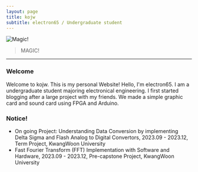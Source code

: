 ```yaml
---
layout: page
title: kojw
subtitle: electron65 / Undergraduate student
---
```


![Magic!](/assets/img/magic.gif)


> MAGIC!

---
### Welcome
Welcome to kojw. This is my personal Website! Hello, I'm electron65. I am a undergraduate student majoring electronical engineering. I first started blogging after a large project with my friends. We made a simple graphic card and sound card using FPGA and Arduino. 
### Notice!
* On going Project: Understanding Data Conversion by implementing Delta Sigma and Flash Analog to Digital Convertors, 2023.09 - 2023.12, Term Project, KwangWoon University
* Fast Fourier Transform (FFT) Implementation with Software and Hardware, 2023.09 - 2023.12, Pre-capstone Project, KwangWoon University

